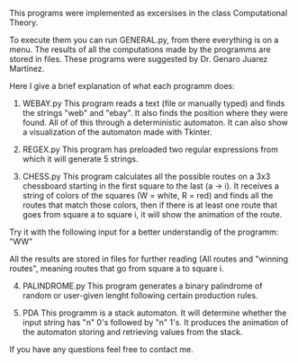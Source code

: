 This programs were implemented as excersises in the class Computational Theory.

To execute them you can run GENERAL.py, from there everything is on a menu.
The results of all the computations made by the programms are stored in files.
These programs were suggested by Dr. Genaro Juarez Martínez.

Here I give a brief explanation of what each programm does:

1. WEBAY.py
This program reads a text (file or manually typed) and finds the strings "web" and "ebay".
It also finds the position where they were found. All of of this through a deterministic
automaton. It can also show a visualization of the automaton made with Tkinter.

2. REGEX.py
This program has preloaded two regular expressions from which it will generate 5 strings.

3. CHESS.py
This program calculates all the possible routes on a 3x3 chessboard starting in the first
square to the last (a -> i). It receives a string of colors of the squares (W = white,
R = red) and finds all the routes that match those colors, then if there is at least one
route that goes from square a to square i, it will show the animation of the route.

Try it with the following input for a better understandig of the programm:
"WW"

All the results are stored in files for further reading (All routes and "winning routes",
meaning routes that go from square a to square i.

4. PALINDROME.py
This program generates a binary palindrome of random or user-given lenght following
certain production rules.

5. PDA
This programm is a stack automaton. It will determine whether the input string has "n" 0's
followed by "n" 1's. It produces the animation of the automaton storing and retrieving
values from the stack.

If you have any questions feel free to contact me.
